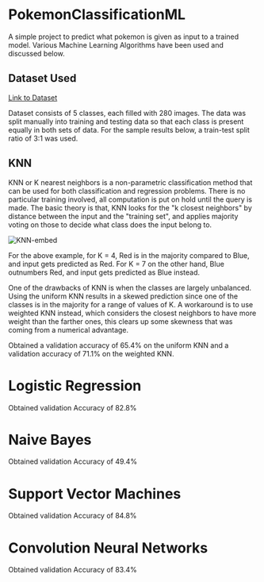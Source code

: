 # PokemonClassificationML
A simple project to predict what pokemon is given as input to a trained model.
Various Machine Learning Algorithms have been used and discussed below.

## Dataset Used
[Link to Dataset](https://drive.google.com/file/d/1pJS6erT9C7fgdE76bR2Dp6LIw2Goe7cU/view?usp=sharing)

Dataset consists of 5 classes, each filled with 280 images.
The data was split manually into training and testing data so that each class is present equally in both sets of data.
For the sample results below, a train-test split ratio of 3:1 was used.

## KNN
KNN or K nearest neighbors is a non-parametric classification method that can be used for both classification and regression problems. There is no particular training involved, all computation is put on hold until the query is made. The basic theory is that, KNN looks for the "k closest neighbors" by distance between the input and the "training set", and applies majority voting on those to decide what class does the input belong to.

![KNN-embed](https://i.imgur.com/6XsPdfc.png)

For the above example, for K = 4, Red is in the majority compared to Blue, and input gets predicted as Red. For K = 7 on the other hand, Blue outnumbers Red, and input gets predicted as Blue instead.

One of the drawbacks of KNN is when the classes are largely unbalanced. Using the uniform KNN results in a skewed prediction since one of the classes is in the majority for a range of values of K. A workaround is to use weighted KNN instead, which considers the closest neighbors to have more weight than the farther ones, this clears up some skewness that was coming from a numerical advantage.

Obtained a validation accuracy of 65.4% on the uniform KNN and a validation accuracy of 71.1% on the weighted KNN.

# Logistic Regression
Obtained validation Accuracy of 82.8%

# Naive Bayes
Obtained validation Accuracy of 49.4%

# Support Vector Machines
Obtained validation Accuracy of 84.8%

# Convolution Neural Networks
Obtained validation Accuracy of 83.4%
